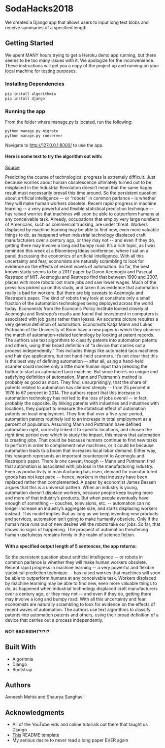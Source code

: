 # SodaHacks2018

We created a Django app that allows users to input long text blobs and receive summaries of a specified length.

## Getting Started

We spent MANY hours trying to get a Heroku demo app running, but there seems to be too many issues with it. We apologize for the inconvenience. These instructions will get you a copy of the project up and running on your local machine for testing purposes.

### Installing Dependencies

```bash
pip install algorithmia
pip install django
```

### Running the app

From the folder where manage.py is located, run the following:

```bash
python manage.py migrate
python manage.py runserver
```

Navigate to http://127.0.0.1:8000/ to use the app.

#### Here is some text to try the algorithm out with:

[Source](https://www.bloomberg.com/view/articles/2018-03-23/robots-won-t-take-all-jobs-because-humans-demand-new-things)

Predicting the course of technological progress is extremely difficult. Just because worries about human obsolescence ultimately turned out to be misplaced in the Industrial Revolution doesn’t mean that the same happy result must necessarily prevail this time around. So the persistent question about artificial intelligence -- or “robots” in common parlance – is whether they will make human workers obsolete. Recent rapid progress in machine learning -- a very powerful and flexible statistical prediction technique -- has raised worries that machines will soon be able to outperform humans at any conceivable task. Already, occupations that employ very large numbers of Americans, such as commercial trucking, are under threat. Workers displaced by machine learning may be able to find new, even more valuable things to do, as happened when industrial technology displaced craft manufacturers over a century ago, or they may not -- and even if they do, getting there may involve a long and bumpy road. It’s a rich topic, as I was reminded this week at a Bloomberg Ideas conference, where I sat on a panel discussing the economics of artificial intelligence. With all this uncertainty and fear, economists are naturally scrambling to look for evidence on the effects of recent waves of automation. So far, the best known study seems to be a 2017 paper by Daron Acemoglu and Pascual Restrepo of MIT. Acemoglu and Restrepo find that between 1990 and 2007, places with more robots lost more jobs and saw lower wages. Much of the press has picked up on this study, and taken it as evidence that automation really is bad for workers. But there are big caveats to Acemoglu and Restrepo’s paper. The kind of robots they look at constitute only a small fraction of the automation technologies being deployed across the world today. Economists from the Economic Policy Institute looked closely at Acemoglu and Restrepo’s results and found that investment in computers is associated with job gains rather than losses. An accurate picture requires a very general definition of automation. Economists Katja Mann and Lukas Puttmann of the University of Bonn have a new paper in which they observe the march of automation-related technology by looking at patent records. The authors use text algorithms to classify patents into automation patents and others, using their broad definition of “a device that carries out a process independently.” This includes things like automated taco machines and hair dye applicators, but not hand-held scanners. It’s not clear that this is the best way of defining automation -- after all, using a hand-held scanner could involve only a little more human input than pressing the button to start an automated taco machine. But since there’s no unique and satisfying definition of automation, Mann and Puttmann’s method is probably as good as most. They find, unsurprisingly, that the share of patents related to automation has climbed steeply -- from 25 percent in 1976 to 67 percent in 2014. The authors report that this increase in automation technology has not led to the loss of jobs overall -- in fact, probably the opposite. By linking patents with industries and industries with locations, they purport to measure the statistical effect of automation patents on local employment. They find that over a five-year period, automation patents routinely led to an increase in total employment as a percent of population. Assuming Mann and Puttmann have defined automation right, correctly linked it to specific locations, and chosen the right time period over which to study the impact, this means that automation is creating jobs. That could be because humans continue to find new tasks to perform in order to complement new machines, or it could be because automation leads to a boom that increases local labor demand. Either way, this research represents an important counterpoint to Acemoglu and Restrepo’s paper. There is one caveat, though -- Mann and Puttmann find that automation is associated with job loss in the manufacturing industry. Even as productivity in manufacturing has risen, demand for manufactured goods has not kept pace -- hence, workers in that industry have been replaced rather than complemented. A paper by economist James Bessen argues that this is a universal pattern. When an industry is young, automation doesn’t displace workers, because people keep buying more and more of that industry’s products. But when people eventually have enough of something -- couches, televisions, etc. -- automation can no longer increase an industry’s aggregate size, and starts displacing workers instead. This model implies that as long as we keep inventing new products and services, automation isn’t going to make humanity obsolete. Only if the human race runs out of new desires will the robots take our jobs. So far, that shows no signs of happening. The prospect of automation threatening human usefulness remains firmly in the realm of science fiction.

#### With a specified output length of 5 sentences, the app returns:

So the persistent question about artificial intelligence -- or robots in common parlance is whether they will make human workers obsolete. Recent rapid progress in machine learning -- a very powerful and flexible statistical prediction technique -- has raised worries that machines will soon be able to outperform humans at any conceivable task. Workers displaced by machine learning may be able to find new, even more valuable things to do, as happened when industrial technology displaced craft manufacturers over a century ago, or they may not -- and even if they do, getting there may involve a long and bumpy road. With all this uncertainty and fear, economists are naturally scrambling to look for evidence on the effects of recent waves of automation. The authors use text algorithms to classify patents into automation patents and others, using their broad definition of a device that carries out a process independently.

#### NOT BAD RIGHT?!?!?

## Built With

* Algoritmia
* Django
* Bootstrap

## Authors

Avneesh Mehta and Shaurya Sanghavi

## Acknowledgments

* All of the YouTube vids and online tutorials out there that taught us Django
* [This](https://gist.github.com/PurpleBooth/109311bb0361f32d87a2) README template
* My serious desire to never read a long paper EVER again
